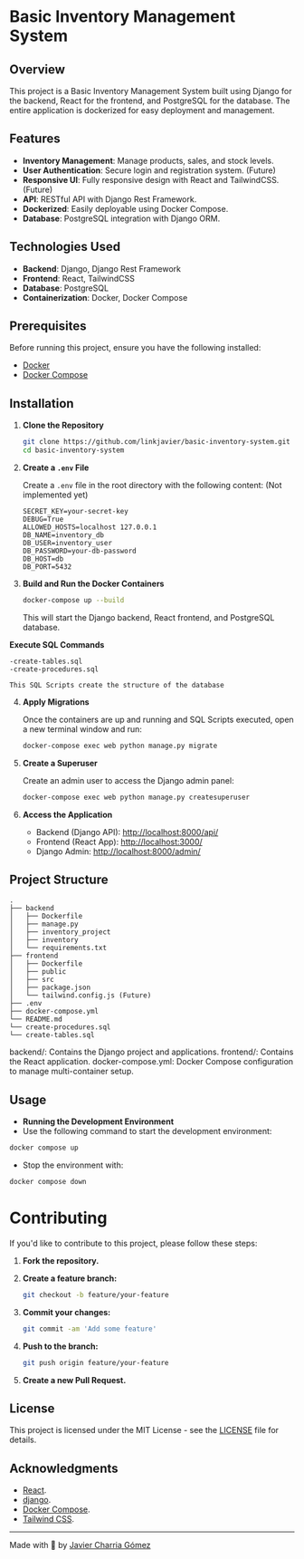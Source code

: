 # Basic Inventory Management System


## Overview

This project is a Basic Inventory Management System built using Django for the backend, React for the frontend, and PostgreSQL for the database. The entire application is dockerized for easy deployment and management.

## Features

- **Inventory Management**: Manage products, sales, and stock levels.
- **User Authentication**: Secure login and registration system. (Future)
- **Responsive UI**: Fully responsive design with React and TailwindCSS. (Future)
- **API**: RESTful API with Django Rest Framework.
- **Dockerized**: Easily deployable using Docker Compose.
- **Database**: PostgreSQL integration with Django ORM.

## Technologies Used

- **Backend**: Django, Django Rest Framework
- **Frontend**: React, TailwindCSS
- **Database**: PostgreSQL
- **Containerization**: Docker, Docker Compose

## Prerequisites

Before running this project, ensure you have the following installed:

- [Docker](https://docs.docker.com/get-docker/)
- [Docker Compose](https://docs.docker.com/compose/install/)

## Installation

1. **Clone the Repository**

    ```bash
    git clone https://github.com/linkjavier/basic-inventory-system.git
    cd basic-inventory-system
    ```

2. **Create a `.env` File**

    Create a `.env` file in the root directory with the following content: (Not implemented yet)

    ```env
    SECRET_KEY=your-secret-key
    DEBUG=True
    ALLOWED_HOSTS=localhost 127.0.0.1
    DB_NAME=inventory_db
    DB_USER=inventory_user
    DB_PASSWORD=your-db-password
    DB_HOST=db
    DB_PORT=5432
    ```

3. **Build and Run the Docker Containers**

    ```bash
    docker-compose up --build
    ```

    This will start the Django backend, React frontend, and PostgreSQL database.

  **Execute SQL Commands**

    -create-tables.sql
    -create-procedures.sql

    This SQL Scripts create the structure of the database

4. **Apply Migrations**

    Once the containers are up and running and SQL Scripts executed, open a new terminal window and run:

    ```bash
    docker-compose exec web python manage.py migrate
    ```

5. **Create a Superuser**

    Create an admin user to access the Django admin panel:

    ```bash
    docker-compose exec web python manage.py createsuperuser
    ```

6. **Access the Application**

    - Backend (Django API): [http://localhost:8000/api/](http://localhost:8000/api/)
    - Frontend (React App): [http://localhost:3000/](http://localhost:3000/)
    - Django Admin: [http://localhost:8000/admin/](http://localhost:8000/admin/)

## Project Structure

```plaintext
.
├── backend
│   ├── Dockerfile
│   ├── manage.py
│   ├── inventory_project
│   ├── inventory
│   └── requirements.txt
├── frontend
│   ├── Dockerfile
│   ├── public
│   ├── src
│   ├── package.json
│   └── tailwind.config.js (Future)
├── .env
├── docker-compose.yml
└── README.md
└── create-procedures.sql
└── create-tables.sql
```

backend/: Contains the Django project and applications.
frontend/: Contains the React application.
docker-compose.yml: Docker Compose configuration to manage multi-container setup.

## Usage

- **Running the Development Environment**
- Use the following command to start the development environment:
```bash
docker compose up
```

- Stop the environment with:
```bash
docker compose down
```

# Contributing

If you'd like to contribute to this project, please follow these steps:

1. **Fork the repository.**
2. **Create a feature branch:**

    ```bash
    git checkout -b feature/your-feature
    ```

3. **Commit your changes:**

    ```bash
    git commit -am 'Add some feature'
    ```

4. **Push to the branch:**

    ```bash
    git push origin feature/your-feature
    ```

5. **Create a new Pull Request.**

## License

This project is licensed under the MIT License - see the [LICENSE](LICENSE) file for details.

## Acknowledgments

- [React](https://reactjs.org/).
- [django](https://www.djangoproject.com/).
- [Docker Compose](https://docs.docker.com/compose/).
- [Tailwind CSS](https://tailwindcss.com/).
---

Made with 💙 by [Javier Charria Gómez](https://github.com/linkjavier)
